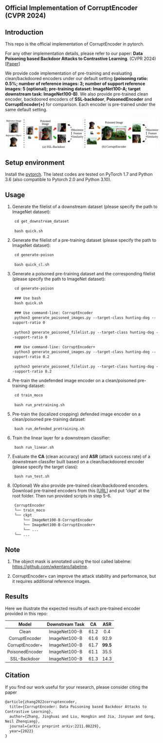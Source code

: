 ## Official Implementation of CorruptEncoder (CVPR 2024)


## Introduction

This repo is the official implementation of CorruptEncoder in pytorch. 

For any other implementation details, please refer to our paper: **Data Poisoning based Backdoor Attacks to Contrastive Learning**. (CVPR 2024) [[Paper](https://arxiv.org/pdf/2211.08229.pdf)]

We provide code implementation of pre-training and evaluating clean/backdoored encoders under our default setting **(poisoning ratio: 0.5%; number of reference images: 3; number of support reference images: 5 (optional); pre-training dataset: ImageNet100-A; target downstream task: ImageNet100-B)**. We also provide pre-trained clean encoder, backdoored encoders of **SSL-backdoor**, **PoisonedEncoder** and **CorruptEncoder(+)** for comparison. Each encoder is pre-trained under the same default setting.

![img](./assets/teasar.png)


## Setup environment

Install the [pytorch](https://pytorch.org/). The latest codes are tested on PyTorch 1.7 and Python 3.6 (also compatible to Pytorch 2.0 and Python 3.10).


## Usage

1. Generate the filelist of a downstream dataset (please specify the path to ImageNet dataset):


		cd get_downstream_dataset
        
        bash quick.sh

2. Generate the filelist of a pre-training dataset (please specify the path to ImageNet dataset):
    

        cd generate-poison

        bash quick_cl.sh

3. Generate a poisoned pre-training dataset and the corresponding filelist (please specify the path to ImageNet dataset):
        

        cd generate-poison
        
    	### Use bash
        bash quick.sh

        ### Use command-line: CorruptEncoder
        python3 generate_poisoned_images.py --target-class hunting-dog --support-ratio 0

        python3 generate_poisoned_filelist.py --target-class hunting-dog --support-ratio 0

        ### Use command-line: CorruptEncoder+
        python3 generate_poisoned_images.py --target-class hunting-dog --support-ratio 0.2

        python3 generate_poisoned_filelist.py --target-class hunting-dog --support-ratio 0.2

4. Pre-train the undefended image encoder on a clean/poisoned pre-training dataset:


        cd train_moco

        bash run_pretraining.sh

5. Pre-train the (localized cropping) defended image encoder on a clean/poisoned pre-training dataset:


        bash run_defended_pretraining.sh

5. Train the linear layer for a downstream classifier:
    

        bash run_linear.sh

6. Evaluate the **CA** (clean accuracy) and **ASR** (attack success rate) of a downstream classifer built based on a clean/backdoored encoder (please specify the target class):


        bash run_test.sh

7. (Optional) We also provide pre-trained clean/backdoored encoders. Download pre-trained encoders from this [[URL](https://drive.google.com/file/d/1N1uFe5UlN8Frh3KsXW4dfmg_Ly4RF-NF/view?usp=sharing)] and put 'ckpt' at the root folder. Then run provided scripts in step 5-6.

        
        CorruptEncoder
        └── train_moco
        └── ckpt
            └── ImageNet100-B-CorruptEncoder
            └── ImageNet100-B-CorruptEncoder+
            └── ...
        └── ...


## Note

1. The object mask is annotated using the tool called labelme: https://github.com/wkentaro/labelme.

2. CorruptEncoder+ can improve the attack stability and performance, but it requires additional reference images.  


## Results

Here we illustrate the expected results of each pre-trained encoder provided in this repo:

| Model | Downstream Task | CA | ASR |
:-: | :-: | :-: | :-:
| Clean | ImageNet100-B | 61.2 | 0.4 |
| CorruptEncoder | ImageNet100-B | 61.6 | 92.9 |
| CorruptEncoder+ | ImageNet100-B | 61.7 | **99.5** |
| PoisonedEncoder | ImageNet100-B | 61.1 | 35.5 |
| SSL-Backdoor | ImageNet100-B | 61.3 | 14.3 |


## Citation
If you find our work useful for your research, please consider citing the paper
```
@article{zhang2022corruptencoder,
  title={CorruptEncoder: Data Poisoning based Backdoor Attacks to Contrastive Learning},
  author={Zhang, Jinghuai and Liu, Hongbin and Jia, Jinyuan and Gong, Neil Zhenqiang},
  journal={arXiv preprint arXiv:2211.08229},
  year={2022}
}
```
